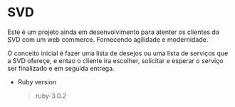 # SVD

Este é um projeto ainda em desenvolvimento para atenter os clientes da SVD com um web commerce. Fornecendo agilidade e modernidade.

O conceito inicial é fazer uma lista de desejos ou uma lista de serviços que a SVD ofereçe, e entao o cliente ira escolher, solicitar e esperar o serviço ser finalizado e em seguida entrega.

* Ruby version
   >ruby-3.0.2 
